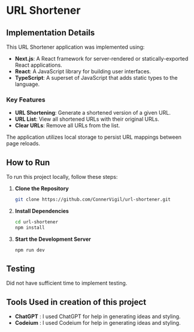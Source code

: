 # URL Shortener

## Implementation Details

This URL Shortener application was implemented using:

- **Next.js**: A React framework for server-rendered or statically-exported React applications.
- **React**: A JavaScript library for building user interfaces.
- **TypeScript**: A superset of JavaScript that adds static types to the language.

### Key Features

- **URL Shortening**: Generate a shortened version of a given URL.
- **URL List**: View all shortened URLs with their original URLs.
- **Clear URLs**: Remove all URLs from the list.

The application utilizes local storage to persist URL mappings between page reloads.

## How to Run

To run this project locally, follow these steps:

1. **Clone the Repository**

   ```bash
   git clone https://github.com/ConnerVigil/url-shortener.git
   ```

2. **Install Dependencies**

   ```bash
   cd url-shortener
   npm install
   ```

3. **Start the Development Server**

   ```bash
   npm run dev
   ```

## Testing

Did not have sufficient time to implement testing.

## Tools Used in creation of this project

- **ChatGPT** : I used ChatGPT for help in generating ideas and styling.
- **Codeium** : I used Codeium for help in generating ideas and styling.
